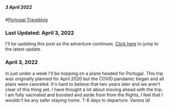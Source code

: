##### 3 April 2022
#[Portugal Traveblog](?p=PortugalTravelLog)

### Last Updated: April 3, 2022

I'll be updating this post as the adventure continues. [Click here](#update) to jump to the latest update.

### April 3, 2022 
<a name="update">

In just under a week I'll be hopping on a plane headed for Portugal.  This trip was originally planned for April 2020 but the COVID pandamic began and all plans were canceled.  It's hard to believe that two years later and we aren't clear of this thing yet.  I have thought a lot about moving ahead with the trip.  I am fully vacinated and boosted and aside from from the flights, I feel that I wouldn't be any safer staying home.  T-6 days to departure.  Vamos lá!

